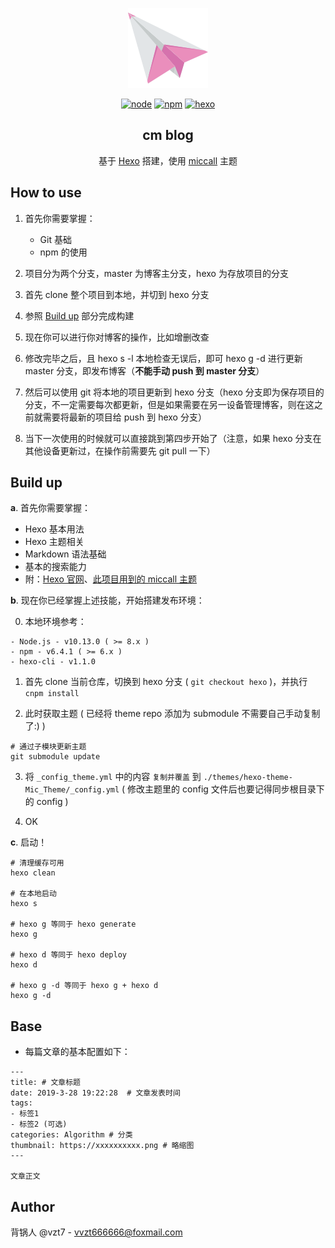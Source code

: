 
<p align="center"><img src="./imgs/logo.png" alt="logo"></p>

<p align="center"><a href="https://nodejs.org/"><img src="https://img.shields.io/badge/node-10.13.0-brightgreen.svg" alt="node"></a> <a href="https://www.npmjs.com/"><img src="https://img.shields.io/badge/npm-6.4.1-brightgreen.svg" alt="npm"></a> <a href="https://hexo.io"><img src="https://img.shields.io/badge/hexo--cli-1.1.0-blue.svg" alt="hexo"></a></p>

<h2 align="center">cm blog</h2>

<p align="center">基于 <a href="https://hexo.io/">Hexo</a> 搭建，使用 <a href="https://github.com/miccall/hexo-theme-Mic_Theme">miccall</a> 主题</p>


## How to use

1. 首先你需要掌握：
   
   - Git 基础
   - npm 的使用
  
   
2. 项目分为两个分支，master 为博客主分支，hexo 为存放项目的分支

3. 首先 clone 整个项目到本地，并切到 hexo 分支

4. 参照 [Build up](#build-up) 部分完成构建

5. 现在你可以进行你对博客的操作，比如增删改查

6. 修改完毕之后，且 hexo s -l 本地检查无误后，即可 hexo g -d 进行更新 master 分支，即发布博客（**不能手动 push 到 master 分支**）

7. 然后可以使用 git 将本地的项目更新到 hexo 分支（hexo 分支即为保存项目的分支，不一定需要每次都更新，但是如果需要在另一设备管理博客，则在这之前就需要将最新的项目给 push 到 hexo 分支）

8. 当下一次使用的时候就可以直接跳到第四步开始了（注意，如果 hexo 分支在其他设备更新过，在操作前需要先 git pull 一下）


## Build up

**a**. 首先你需要掌握：

  - Hexo 基本用法
  - Hexo 主题相关
  - Markdown 语法基础
  - 基本的搜索能力
  - 附：[Hexo 官网](https://hexo.io/zh-cn/)、[此项目用到的 miccall 主题](https://github.com/miccall/hexo-theme-Mic_Theme)


**b**. 现在你已经掌握上述技能，开始搭建发布环境：

  0. 本地环境参考：

    - Node.js - v10.13.0 ( >= 8.x )
    - npm - v6.4.1 ( >= 6.x )
    - hexo-cli - v1.1.0

  1. 首先 clone 当前仓库，切换到 hexo 分支 ( ```git checkout hexo``` )，并执行 ```cnpm install```

  2. 此时获取主题 ( 已经将 theme repo 添加为 submodule 不需要自己手动复制了:) )
  ```
  # 通过子模块更新主题
  git submodule update
  ```

  3. 将 ```_config_theme.yml``` 中的内容 `复制并覆盖` 到 ```./themes/hexo-theme-Mic_Theme/_config.yml```  ( 修改主题里的 config 文件后也要记得同步根目录下的 config )

  4. OK

**c**. 启动！

```
# 清理缓存可用
hexo clean

# 在本地启动
hexo s

# hexo g 等同于 hexo generate
hexo g

# hexo d 等同于 hexo deploy
hexo d

# hexo g -d 等同于 hexo g + hexo d
hexo g -d
```



## Base

- 每篇文章的基本配置如下：
```
---
title: # 文章标题  
date: 2019-3-28 19:22:28  # 文章发表时间
tags:
- 标签1
- 标签2 (可选)
categories: Algorithm # 分类
thumbnail: https://xxxxxxxxxx.png # 略缩图
---

文章正文
```


## Author

背锅人 @vzt7 - [vvzt666666@foxmail.com](mailto://vvzt666666@foxmail.com)